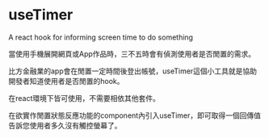 # useTimer
A react hook for informing screen time to do something

當使用手機展開網頁或App作品時，三不五時會有偵測使用者是否閒置的需求。

比方金融業的app會在閒置一定時間後登出帳號，useTimer這個小工具就是協助開發者知道使用者是否閒置的hook。

在react環境下皆可使用，不需要相依其他套件。

在欲實作閒置狀態反應功能的component內引入useTimer，即可取得一個回傳值告訴您使用者多久沒有觸控螢幕了。
